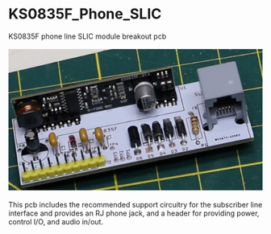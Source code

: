 # KS0835F_Phone_SLIC
KS0835F phone line SLIC module breakout pcb<br><br>
![pcb](Assembled_PCB.png)<br><br>
This pcb includes the recommended support circuitry for the subscriber line interface and provides an RJ phone jack, and a header for providing power, control I/O, and audio in/out.
